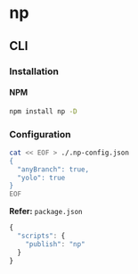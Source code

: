 # np

## CLI

### Installation

#### NPM

```sh
npm install np -D
```

### Configuration

```sh
cat << EOF > ./.np-config.json
{
  "anyBranch": true,
  "yolo": true
}
EOF
```

**Refer:** `package.json`

```js
{
  "scripts": {
    "publish": "np"
  }
}
```
